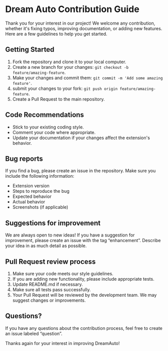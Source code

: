 # Dream Auto Contribution Guide

Thank you for your interest in our project! We welcome any contribution, whether it's fixing typos, improving documentation, or adding new features. Here are a few guidelines to help you get started.

## Getting Started

1. Fork the repository and clone it to your local computer.
2. Create a new branch for your changes: `git checkout -b feature/amazing-feature`.
3. Make your changes and commit them: `git commit -m 'Add some amazing feature'`.
4. submit your changes to your fork: `git push origin feature/amazing-feature`.
5. Create a Pull Request to the main repository.

## Code Recommendations

- Stick to your existing coding style.
- Comment your code where appropriate.
- Update your documentation if your changes affect the extension's behavior.

## Bug reports

If you find a bug, please create an issue in the repository. Make sure you include the following information:

- Extension version
- Steps to reproduce the bug
- Expected behavior
- Actual behavior
- Screenshots (if applicable)

## Suggestions for improvement

We are always open to new ideas! If you have a suggestion for improvement, please create an issue with the tag “enhancement”. Describe your idea in as much detail as possible.

## Pull Request review process

1. Make sure your code meets our style guidelines.
2. If you are adding new functionality, please include appropriate tests.
3. Update README.md if necessary.
4. Make sure all tests pass successfully.
5. Your Pull Request will be reviewed by the development team. We may suggest changes or improvements.

## Questions?

If you have any questions about the contribution process, feel free to create an issue labeled “question”.

Thanks again for your interest in improving DreamAuto!
